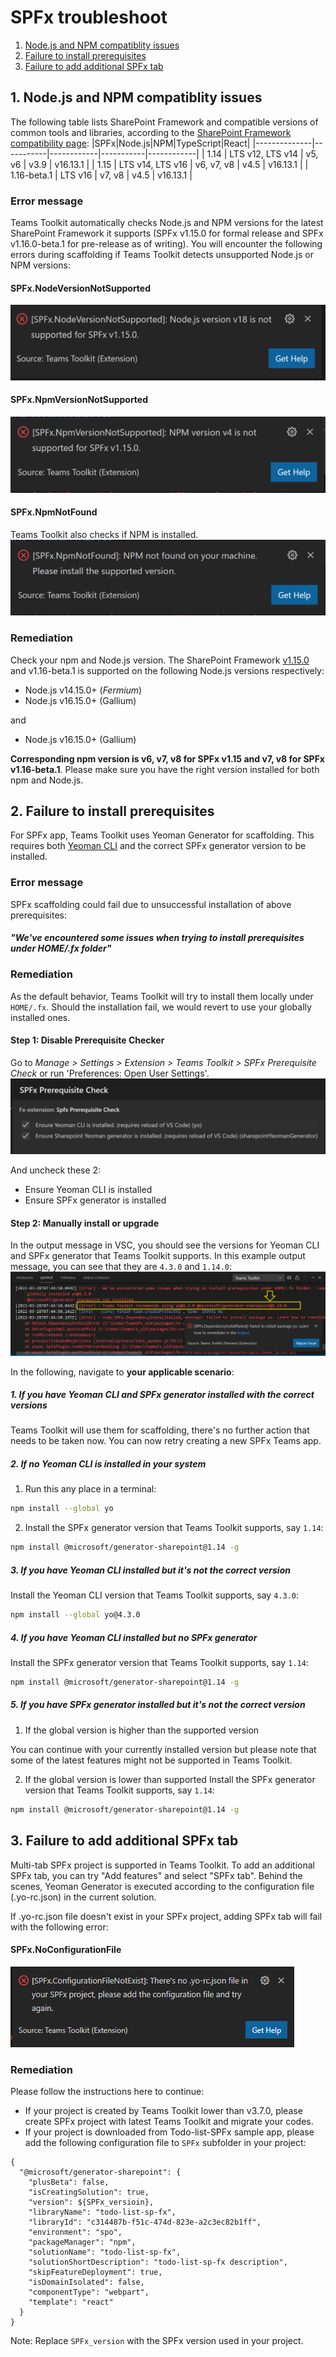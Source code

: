# SPFx troubleshoot

1. [Node.js and NPM compatiblity issues](#compatibility)
2. [Failure to install prerequisites](#prerequisites)
3. [Failure to add additional SPFx tab](#addfeature)


## 1. Node.js and NPM compatiblity issues<a name="compatibility"></a>
The following table lists SharePoint Framework and compatible versions of common tools and libraries, according to the [SharePoint Framework compatibility page](https://docs.microsoft.com/en-us/sharepoint/dev/spfx/compatibility#spfx-development-environment-compatibility):
|SPFx|Node.js|NPM|TypeScript|React|
|--------------|-----------|------------|-----------|------------|
| 1.14 | LTS v12, LTS v14 | v5, v6 | v3.9 | v16.13.1 |
| 1.15 | LTS v14, LTS v16 | v6, v7, v8 | v4.5 | v16.13.1 |
| 1.16-beta.1 | LTS v16 | v7, v8 | v4.5 | v16.13.1 |

### Error message
Teams Toolkit automatically checks Node.js and NPM versions for the latest SharePoint Framework it supports (SPFx v1.15.0 for formal release and SPFx v1.16.0-beta.1 for pre-release as of writing). You will encounter the following errors during scaffolding if Teams Toolkit detects unsupported Node.js or NPM versions:

#### SPFx.NodeVersionNotSupported

![image](../images/fx-core/spfx/spfx-compat-check-node.png)

#### SPFx.NpmVersionNotSupported

![image](../images/fx-core/spfx/spfx-compat-check-npm.png)

#### SPFx.NpmNotFound

Teams Toolkit also checks if NPM is installed.
![image](../images/fx-core/spfx/spfx-install-check-npm.png)

### Remediation

Check your npm and Node.js version. The SharePoint Framework [v1.15.0](https://docs.microsoft.com/en-us/sharepoint/dev/spfx/set-up-your-development-environment#install-nodejs) and v1.16-beta.1 is supported on the following Node.js versions respectively:

- Node.js v14.15.0+ (_Fermium_)
- Node.js v16.15.0+ (Gallium)

and 

- Node.js v16.15.0+ (Gallium)

**Corresponding npm version is v6, v7, v8 for SPFx v1.15 and v7, v8 for SPFx v1.16-beta.1**. Please make sure you have the right version installed for both npm and Node.js.

## 2. Failure to install prerequisites<a name="prerequisites"></a>

For SPFx app, Teams Toolkit uses Yeoman Generator for scaffolding. This requires both [Yeoman CLI](https://github.com/yeoman/yo) and the correct SPFx generator version to be installed.

### Error message
SPFx scaffolding could fail due to unsuccessful installation of above prerequisites:

#### _"We've encountered some issues when trying to install prerequisites under HOME/.fx folder"_

### Remediation

As the default behavior, Teams Toolkit will try to install them locally under `HOME/.fx`. Should the installation fail, we would revert to use your globally installed ones.

#### Step 1: Disable Prerequisite Checker

Go to _Manage > Settings > Extension > Teams Toolkit > SPFx Prerequisite Check_ or run 'Preferences: Open User Settings'.
![image](../images/fx-core/spfx/setting.png)

And uncheck these 2:

- Ensure Yeoman CLI is installed
- Ensure SPFx generator is installed

#### Step 2: Manually install or upgrade

In the output message in VSC, you should see the versions for Yeoman CLI and SPFx generator that Teams Toolkit supports. In this example output message, you can see that they are `4.3.0` and `1.14.0`:
![image](../images/fx-core/spfx/output.png)

In the following, navigate to **your applicable scenario**:

##### 1. If you have Yeoman CLI and SPFx generator installed with the correct versions

Teams Toolkit will use them for scaffolding, there's no further action that needs to be taken now. You can now retry creating a new SPFx Teams app.

##### 2. If no Yeoman CLI is installed in your system

1. Run this any place in a terminal:

```sh
npm install --global yo
```

2. Install the SPFx generator version that Teams Toolkit supports, say `1.14`:

```sh
npm install @microsoft/generator-sharepoint@1.14 -g
```

##### 3. If you have Yeoman CLI installed but it's not the correct version

Install the Yeoman CLI version that Teams Toolkit supports, say `4.3.0`:

```sh
npm install --global yo@4.3.0
```

##### 4. If you have Yeoman CLI installed but no SPFx generator

Install the SPFx generator version that Teams Toolkit supports, say `1.14`:

```sh
npm install @microsoft/generator-sharepoint@1.14 -g
```

##### 5. If you have SPFx generator installed but it's not the correct version

1. If the global version is higher than the supported version

You can continue with your currently installed version but please note that some of the latest features might not be supported in Teams Toolkit.

2. If the global version is lower than supported
Install the SPFx generator version that Teams Toolkit supports, say `1.14`:

```sh
npm install @microsoft/generator-sharepoint@1.14 -g
```

## 3. Failure to add additional SPFx tab<a name="addfeature"></a>

Multi-tab SPFx project is supported in Teams Toolkit. To add an additional SPFx tab, you can try "Add features" and select "SPFx tab". Behind the scenes, Yeoman Generator is executed according to the configuration file (.yo-rc.json) in the current solution.

If .yo-rc.json file doesn't exist in your SPFx project, adding SPFx tab will fail with the following error:

#### SPFx.NoConfigurationFile
![image](../images/fx-core/spfx/spfx-no-configuration-file.png)

### Remediation

Please follow the instructions here to continue:

- If your project is created by Teams Toolkit lower than v3.7.0, please create SPFx project with latest Teams Toolkit and migrate your codes.
- If your project is downloaded from Todo-list-SPFx sample app, please add the following configuration file to `SPFx` subfolder in your project:

```
{
  "@microsoft/generator-sharepoint": {
    "plusBeta": false,
    "isCreatingSolution": true,
    "version": ${SPFx_versioin},
    "libraryName": "todo-list-sp-fx",
    "libraryId": "c314487b-f51c-474d-823e-a2c3ec82b1ff",
    "environment": "spo",
    "packageManager": "npm",
    "solutionName": "todo-list-sp-fx",
    "solutionShortDescription": "todo-list-sp-fx description",
    "skipFeatureDeployment": true,
    "isDomainIsolated": false,
    "componentType": "webpart",
    "template": "react"
  }
}
```
Note: Replace `SPFx_version` with the SPFx version used in your project.